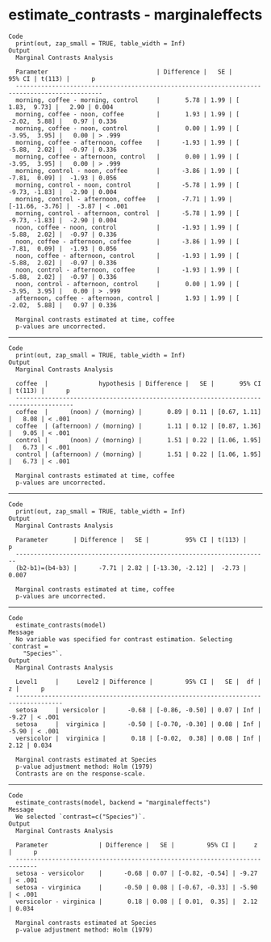 # estimate_contrasts - marginaleffects

    Code
      print(out, zap_small = TRUE, table_width = Inf)
    Output
      Marginal Contrasts Analysis
      
      Parameter                              | Difference |   SE |          95% CI | t(113) |      p
      ----------------------------------------------------------------------------------------------
      morning, coffee - morning, control     |       5.78 | 1.99 | [  1.83,  9.73] |   2.90 | 0.004 
      morning, coffee - noon, coffee         |       1.93 | 1.99 | [ -2.02,  5.88] |   0.97 | 0.336 
      morning, coffee - noon, control        |       0.00 | 1.99 | [ -3.95,  3.95] |   0.00 | > .999
      morning, coffee - afternoon, coffee    |      -1.93 | 1.99 | [ -5.88,  2.02] |  -0.97 | 0.336 
      morning, coffee - afternoon, control   |       0.00 | 1.99 | [ -3.95,  3.95] |   0.00 | > .999
      morning, control - noon, coffee        |      -3.86 | 1.99 | [ -7.81,  0.09] |  -1.93 | 0.056 
      morning, control - noon, control       |      -5.78 | 1.99 | [ -9.73, -1.83] |  -2.90 | 0.004 
      morning, control - afternoon, coffee   |      -7.71 | 1.99 | [-11.66, -3.76] |  -3.87 | < .001
      morning, control - afternoon, control  |      -5.78 | 1.99 | [ -9.73, -1.83] |  -2.90 | 0.004 
      noon, coffee - noon, control           |      -1.93 | 1.99 | [ -5.88,  2.02] |  -0.97 | 0.336 
      noon, coffee - afternoon, coffee       |      -3.86 | 1.99 | [ -7.81,  0.09] |  -1.93 | 0.056 
      noon, coffee - afternoon, control      |      -1.93 | 1.99 | [ -5.88,  2.02] |  -0.97 | 0.336 
      noon, control - afternoon, coffee      |      -1.93 | 1.99 | [ -5.88,  2.02] |  -0.97 | 0.336 
      noon, control - afternoon, control     |       0.00 | 1.99 | [ -3.95,  3.95] |   0.00 | > .999
      afternoon, coffee - afternoon, control |       1.93 | 1.99 | [ -2.02,  5.88] |   0.97 | 0.336 
      
      Marginal contrasts estimated at time, coffee
      p-values are uncorrected.

---

    Code
      print(out, zap_small = TRUE, table_width = Inf)
    Output
      Marginal Contrasts Analysis
      
      coffee  |              hypothesis | Difference |   SE |       95% CI | t(113) |      p
      --------------------------------------------------------------------------------------
      coffee  |      (noon) / (morning) |       0.89 | 0.11 | [0.67, 1.11] |   8.08 | < .001
      coffee  | (afternoon) / (morning) |       1.11 | 0.12 | [0.87, 1.36] |   9.05 | < .001
      control |      (noon) / (morning) |       1.51 | 0.22 | [1.06, 1.95] |   6.73 | < .001
      control | (afternoon) / (morning) |       1.51 | 0.22 | [1.06, 1.95] |   6.73 | < .001
      
      Marginal contrasts estimated at time, coffee
      p-values are uncorrected.

---

    Code
      print(out, zap_small = TRUE, table_width = Inf)
    Output
      Marginal Contrasts Analysis
      
      Parameter       | Difference |   SE |          95% CI | t(113) |     p
      ----------------------------------------------------------------------
      (b2-b1)=(b4-b3) |      -7.71 | 2.82 | [-13.30, -2.12] |  -2.73 | 0.007
      
      Marginal contrasts estimated at time, coffee
      p-values are uncorrected.

---

    Code
      estimate_contrasts(model)
    Message
      No variable was specified for contrast estimation. Selecting `contrast =
        "Species"`.
    Output
      Marginal Contrasts Analysis
      
      Level1     |     Level2 | Difference |         95% CI |   SE |  df |     z |      p
      -----------------------------------------------------------------------------------
      setosa     | versicolor |      -0.68 | [-0.86, -0.50] | 0.07 | Inf | -9.27 | < .001
      setosa     |  virginica |      -0.50 | [-0.70, -0.30] | 0.08 | Inf | -5.90 | < .001
      versicolor |  virginica |       0.18 | [-0.02,  0.38] | 0.08 | Inf |  2.12 | 0.034 
      
      Marginal contrasts estimated at Species
      p-value adjustment method: Holm (1979)
      Contrasts are on the response-scale.

---

    Code
      estimate_contrasts(model, backend = "marginaleffects")
    Message
      We selected `contrast=c("Species")`.
    Output
      Marginal Contrasts Analysis
      
      Parameter              | Difference |   SE |         95% CI |     z |      p
      ----------------------------------------------------------------------------
      setosa - versicolor    |      -0.68 | 0.07 | [-0.82, -0.54] | -9.27 | < .001
      setosa - virginica     |      -0.50 | 0.08 | [-0.67, -0.33] | -5.90 | < .001
      versicolor - virginica |       0.18 | 0.08 | [ 0.01,  0.35] |  2.12 | 0.034 
      
      Marginal contrasts estimated at Species
      p-value adjustment method: Holm (1979)

